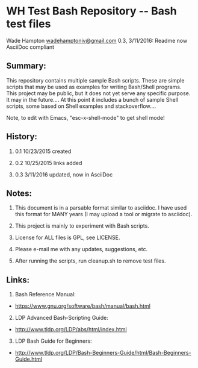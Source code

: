 WH Test Bash Repository -- Bash test files
==========================================
Wade Hampton <wadehamptoniv@gmail.com>
0.3, 3/11/2016: Readme now AsciiDoc compliant

Summary:
--------

This repository contains multiple sample Bash scripts.  These are 
simple scripts that may be used as examples for writing Bash/Shell programs.  
This project may be public, but it does not yet serve any specific purpose.  
It may in the future....  At this point it includes a bunch of sample 
Shell scripts, some based on Shell examples and stackoverflow....

Note, to edit with Emacs, "esc-x-shell-mode" to get shell mode!

History:
--------

1. 0.1   10/23/2015  created

2. 0.2   10/25/2015  links added

3. 0.3   3/11/2016   updated, now in AsciiDoc

Notes:
------

1.  This document is in a parsable format similar to asciidoc.  I have used
    this format for MANY years (I may upload a tool or migrate to asciidoc).

2.  This project is mainly to experiment with Bash scripts.

3.  License for ALL files is GPL, see LICENSE.

4.  Please e-mail me with any updates, suggestions, etc.  

5.  After running the scripts, run cleanup.sh to remove test files.

Links:
------

1. Bash Reference Manual:  

*  https://www.gnu.org/software/bash/manual/bash.html

2. LDP Advanced Bash-Scripting Guide: 

*  http://www.tldp.org/LDP/abs/html/index.html

3. LDP Bash Guide for Beginners:  

*  http://www.tldp.org/LDP/Bash-Beginners-Guide/html/Bash-Beginners-Guide.html

